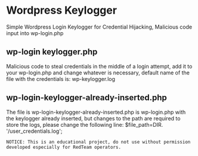 # Wordpress Keylogger
Simple Wordpress Login Keylogger for Credential Hijacking, Malicious code input into wp-login.php

## wp-login keylogger.php
Malicious code to steal credentials in the middle of a login attempt, add it to your wp-login.php and change whatever is necessary, default name of the file with the credentials is: wp-keylogger.log

## wp-login-keylogger-already-inserted.php
The file is wp-login-keylogger-already-inserted.php is wp-login.php with the keylogger already inserted, but changes to the path are required to store the logs, please change the following line: $file_path=DIR. '/user_credentials.log';
```
NOTICE: This is an educational project, do not use without permission developed especially for RedTeam operators.
```
